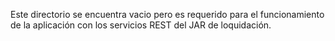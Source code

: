 Este directorio se encuentra vacio pero es requerido para el funcionamiento de la aplicación con los servicios REST del JAR de loquidación.
